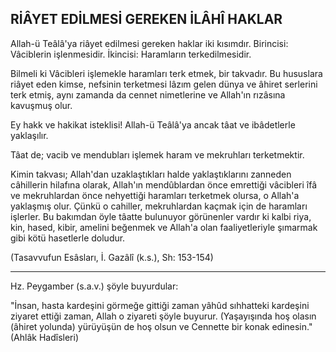 ## RİÂYET EDİLMESİ GEREKEN İLÂHÎ HAKLAR

Allah-ü Teâlâ'ya riâyet edilmesi gereken haklar iki kısımdır. Birincisi: Vâciblerin işlenmesidir. İkincisi: Haramların terkedilmesidir.

Bilmeli ki Vâcibleri işlemekle haramları terk etmek, bir takvadır. Bu hususlara riâyet eden kimse, nefsinin terketmesi lâzım gelen dünya ve âhiret serlerini terk etmiş, aynı zamanda da cennet nimetlerine ve Allah'ın rızâsına kavuşmuş olur.

Ey hakk ve hakikat isteklisi! Allah-ü Teâlâ'ya ancak tâat ve ibâdetlerle yaklaşılır.

Tâat de; vacib ve mendubları işlemek haram ve mekruhları terketmektir.

Kimin takvası; Allah'dan uzaklaştıkları halde yak­laştıklarını zanneden câhillerin hilafına olarak, Allah'ın mendûblardan önce emrettiği vâcibleri îfâ ve mekruhlar­dan önce nehyettiği haramları terketmek olursa, o Al­lah'a yaklaşmış olur. Çünkü o cahiller, mekruhlardan kaçmak için de haramları işlerler. Bu bakımdan öyle tâatte bulunuyor görünenler vardır ki kalbi riya, kin, hased, kibir, amelini beğenmek ve Allah'a olan faaliyetleriyle şımarmak gibi kötü hasetlerle doludur.

(Tasavvufun Esâsları, İ. Gazâlî (k.s.), Sh: 153-154)

<hr>

Hz. Peygamber (s.a.v.) şöyle buyurdular:

"İnsan, hasta kardeşini görmeğe gittiği zaman yâhûd sıhhatteki kardeşini ziyaret ettiği zaman, Allah o ziyareti şöyle buyurur. (Yaşayışında hoş olasın (âhiret yolunda) yürüyüşün de hoş olsun ve Cennette bir konak edinesin."(Ahlâk Hadîsleri)
